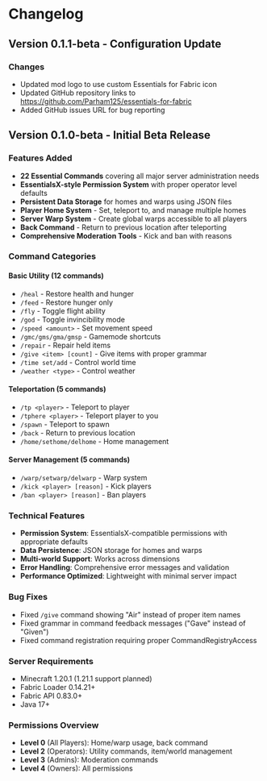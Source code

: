 # Changelog

## Version 0.1.1-beta - Configuration Update

### Changes
- Updated mod logo to use custom Essentials for Fabric icon
- Updated GitHub repository links to https://github.com/Parham125/essentials-for-fabric
- Added GitHub issues URL for bug reporting

## Version 0.1.0-beta - Initial Beta Release

### Features Added
- **22 Essential Commands** covering all major server administration needs
- **EssentialsX-style Permission System** with proper operator level defaults
- **Persistent Data Storage** for homes and warps using JSON files
- **Player Home System** - Set, teleport to, and manage multiple homes
- **Server Warp System** - Create global warps accessible to all players
- **Back Command** - Return to previous location after teleporting
- **Comprehensive Moderation Tools** - Kick and ban with reasons

### Command Categories

#### Basic Utility (12 commands)
- `/heal` - Restore health and hunger
- `/feed` - Restore hunger only  
- `/fly` - Toggle flight ability
- `/god` - Toggle invincibility mode
- `/speed <amount>` - Set movement speed
- `/gmc/gms/gma/gmsp` - Gamemode shortcuts
- `/repair` - Repair held items
- `/give <item> [count]` - Give items with proper grammar
- `/time set/add` - Control world time
- `/weather <type>` - Control weather

#### Teleportation (5 commands)
- `/tp <player>` - Teleport to player
- `/tphere <player>` - Teleport player to you
- `/spawn` - Teleport to spawn
- `/back` - Return to previous location
- `/home/sethome/delhome` - Home management

#### Server Management (5 commands)
- `/warp/setwarp/delwarp` - Warp system
- `/kick <player> [reason]` - Kick players
- `/ban <player> [reason]` - Ban players

### Technical Features
- **Permission System**: EssentialsX-compatible permissions with appropriate defaults
- **Data Persistence**: JSON storage for homes and warps
- **Multi-world Support**: Works across dimensions
- **Error Handling**: Comprehensive error messages and validation
- **Performance Optimized**: Lightweight with minimal server impact

### Bug Fixes
- Fixed `/give` command showing "Air" instead of proper item names
- Fixed grammar in command feedback messages ("Gave" instead of "Given")
- Fixed command registration requiring proper CommandRegistryAccess

### Server Requirements
- Minecraft 1.20.1 (1.21.1 support planned)
- Fabric Loader 0.14.21+
- Fabric API 0.83.0+
- Java 17+

### Permissions Overview
- **Level 0** (All Players): Home/warp usage, back command
- **Level 2** (Operators): Utility commands, item/world management  
- **Level 3** (Admins): Moderation commands
- **Level 4** (Owners): All permissions
